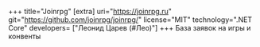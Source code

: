 +++
title="Joinrpg"
[extra]
uri="https://joinrpg.ru"
git="https://github.com/joinrpg/joinrpg/"
license="MIT"
technology=".NET Core"
developers= ["Леонид Царев (#Лео)"]
+++
База заявок на игры и конвенты  
